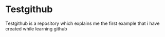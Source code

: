 # Testgithub
Testgithub is a repository which explains me the first example that i have created while learning github 
